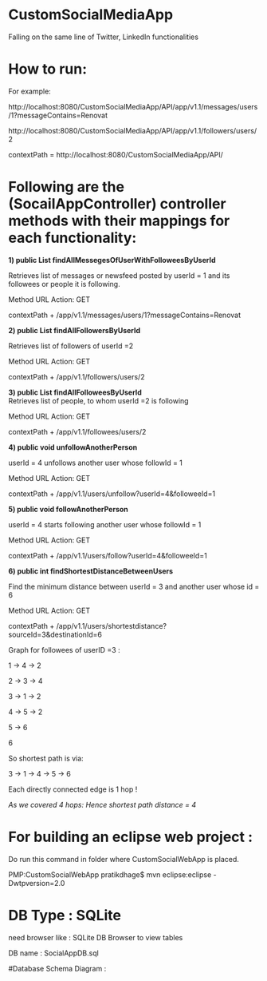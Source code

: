 # CustomSocialMediaApp

Falling on the same line of Twitter, LinkedIn functionalities

# How to run: 

For example:


http://localhost:8080/CustomSocialMediaApp/API/app/v1.1/messages/users/1?messageContains=Renovat

http://localhost:8080/CustomSocialMediaApp/API/app/v1.1/followers/users/2

contextPath = http://localhost:8080/CustomSocialMediaApp/API/

# Following are the (SocailAppController) controller methods with their mappings for each functionality:  

**1)  public List<Message> findAllMessegesOfUserWithFolloweesByUserId**  
	
Retrieves list of messages or newsfeed posted by userId = 1 and its followees or people it is following.

Method	URL	Action:  GET  	

contextPath + /app/v1.1/messages/users/1?messageContains=Renovat  
  


**2)  public List<User> findAllFollowersByUserId**  	

Retrieves list of followers of userId =2

Method	URL	Action:  GET  	

contextPath + /app/v1.1/followers/users/2  
  

**3)  public List<User> findAllFolloweesByUserId**    	
Retrieves list of people, to whom userId =2 is following

Method	URL	Action:  GET  	

contextPath + /app/v1.1/followees/users/2    
  


**4)  public void unfollowAnotherPerson**    

userId = 4 unfollows another user whose followId = 1

Method URL Action:  GET  	

contextPath + /app/v1.1/users/unfollow?userId=4&followeeId=1    
  
  

**5)  public void followAnotherPerson**  	

userId = 4 starts following another user whose followId = 1

Method	URL	Action:  GET  	

contextPath + /app/v1.1/users/follow?userId=4&followeeId=1    
  


**6)  public int findShortestDistanceBetweenUsers**  
	
Find the minimum distance between userId = 3 and another user whose id = 6

Method	URL	Action:  GET  	

contextPath + /app/v1.1/users/shortestdistance?sourceId=3&destinationId=6  
  


Graph for followees of userID =3 :  

1 -> 4 -> 2

2 -> 3 -> 4

3 -> 1 -> 2

4 -> 5 -> 2

5 -> 6

6    
    
  
So shortest path is via:  

3 ->  1 -> 4 -> 5 -> 6

Each directly connected edge is 1 hop !

*As we covered 4 hops:  Hence shortest path distance = 4*  
  

# For building an eclipse web project :  

Do run this command in folder where CustomSocialWebApp is placed.

PMP:CustomSocialWebApp pratikdhage$ mvn eclipse:eclipse -Dwtpversion=2.0  



# DB Type : SQLite   

need browser like :  SQLite DB Browser to view tables  

DB name : SocialAppDB.sql  


#Database Schema Diagram :  



 

